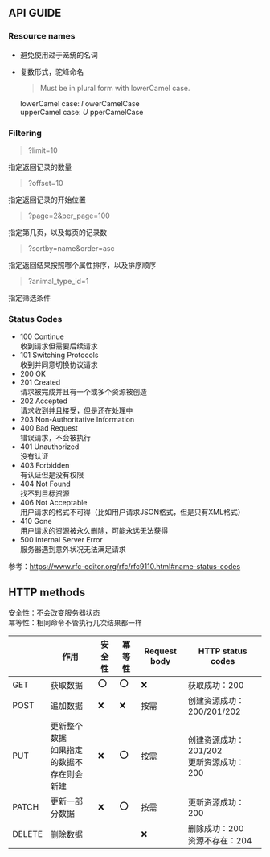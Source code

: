 ## API GUIDE 
### Resource names
- 避免使用过于笼统的名词
- 复数形式，驼峰命名
  > Must be in plural form with lowerCamel case.
  
  lowerCamel case: *l* owerCamelCase  
  upperCamel case: *U* pperCamelCase
### Filtering 
> ?limit=10

指定返回记录的数量  

> ?offset=10

指定返回记录的开始位置  

> ?page=2&per_page=100

指定第几页，以及每页的记录数  

> ?sortby=name&order=asc

指定返回结果按照哪个属性排序，以及排序顺序  

> ?animal_type_id=1

指定筛选条件  

### Status Codes
- 100 Continue  
  收到请求但需要后续请求  
- 101 Switching Protocols  
  收到并同意切换协议请求  
- 200 OK  
- 201 Created  
  请求被完成并且有一个或多个资源被创造  
- 202 Accepted  
  请求收到并且接受，但是还在处理中  
- 203 Non-Authoritative Information  
- 400 Bad Request  
  错误请求，不会被执行  
- 401 Unauthorized  
  没有认证  
- 403 Forbidden  
  有认证但是没有权限  
- 404 Not Found  
  找不到目标资源  
- 406 Not Acceptable  
  用户请求的格式不可得（比如用户请求JSON格式，但是只有XML格式）  
- 410 Gone  
  用户请求的资源被永久删除，可能永远无法获得  
- 500 Internal Server Error  
  服务器遇到意外状况无法满足请求  
    
参考：https://www.rfc-editor.org/rfc/rfc9110.html#name-status-codes  
## HTTP methods
安全性：不会改变服务器状态  
冪等性：相同命令不管执行几次结果都一样

|   |作用|安全性|冪等性|Request body|HTTP status codes|
|---|---|---|---|---|---|
|GET|获取数据|⭕|⭕|❌|获取成功：200|
|POST|追加数据|❌|❌|按需|创建资源成功：200/201/202|
|PUT|更新整个数据<br>如果指定的数据不存在则会新建|❌|⭕|按需|创建资源成功：201/202<br>更新资源成功：200|
|PATCH|更新一部分数据|❌|⭕|按需|更新资源成功：200|
|DELETE|删除数据|   |   |❌|删除成功：200<br>资源不存在：204|
